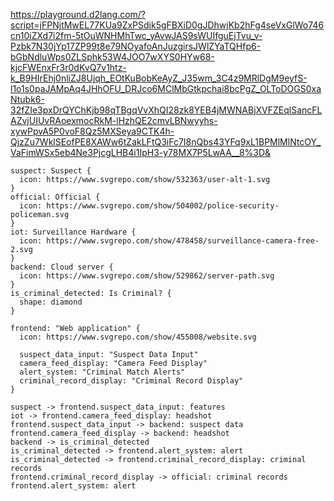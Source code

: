 https://playground.d2lang.com/?script=jFPNjtMwEL77KUa9ZxPSdik5gFBXiD0gJDhwjKb2hFg4seVxGlWo746cn10iZXd7i2fm-5tOuWNHMhTwc_yAvwJAS9sWUIfguEjTvu_v-Pzbk7N30jYp17ZP99t8e79NOyafoAnJuzgirsJWlZYaTQHfp6-bGbNdluWps0ZLSphk53W4JOO7wXYS0HYw68-kjcFWEnxFr3r0dKvQ7v1htz-k_B9HIrEhj0nliZJ8Ujqh_EOtKuBobKeAyZ_J35wm_3C4z9MRlDgM9eyfS-l1o1s0paJAMpAq4JHhOFU_DRJco6MClMbGtkpchai8bcPgZ_OLToDOGS0xaNtubk6-32fZIe3pxDrQYChKjb98qTBgqVvXhQI28zk8YEB4jMWNABjXVFZEqlSancFLAZvjUIUvRAoexmocRkM-lHzhQE2cmvLBNwyyhs-xywPpvA5P0voF8Qz5MXSeya9CTK4h-QjzZu7WklSEofPE8XAWw6tZakLFtQ3iFc7I8nQbs43YFq9xL1BPMlMlNtcOY_VaFimWSx5eb4Ne3PjcgLHB4i1IpH3-y78MX7P5LwAA__8%3D&

```d2
suspect: Suspect {
  icon: https://www.svgrepo.com/show/532363/user-alt-1.svg
}
official: Official {
  icon: https://www.svgrepo.com/show/504002/police-security-policeman.svg
}
iot: Surveillance Hardware {
  icon: https://www.svgrepo.com/show/478458/surveillance-camera-free-2.svg
}
backend: Cloud server {
  icon: https://www.svgrepo.com/show/529862/server-path.svg
}
is_criminal_detected: Is Criminal? {
  shape: diamond
}

frontend: "Web application" {
  icon: https://www.svgrepo.com/show/455008/website.svg

  suspect_data_input: "Suspect Data Input"
  camera_feed_display: "Camera Feed Display"
  alert_system: "Criminal Match Alerts"
  criminal_record_display: "Criminal Record Display"
}

suspect -> frontend.suspect_data_input: features
iot -> frontend.camera_feed_display: headshot
frontend.suspect_data_input -> backend: suspect data
frontend.camera_feed_display -> backend: headshot
backend -> is_criminal_detected
is_criminal_detected -> frontend.alert_system: alert
is_criminal_detected -> frontend.criminal_record_display: criminal records
frontend.criminal_record_display -> official: criminal records
frontend.alert_system: alert
```
